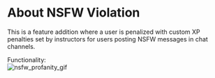 # About NSFW Violation

This is a feature addition where a user is penalized with custom XP penalties set by instructors for users posting NSFW messages in chat channels.

Functionality: <br>
![nsfw_profanity_gif](https://github.com/psvkaushik/CSC-510-Project3-TeachersPetBotv2.0/assets/144864099/a6c41daf-1098-4098-8d69-dbcf125a42c7)
